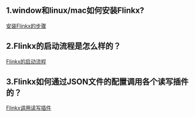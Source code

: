 ## 1.window和linux/mac如何安装Flinkx?

[安装Flinkx的步骤]( https://github.com/wxgzgl/flinkx-web/blob/master/docs/InstallFlinkx.md )

## 2.Flinkx的启动流程是怎么样的？

[Flinkx的启动流程]( https://github.com/wxgzgl/flinkx-web/blob/master/docs/startFlinkx.md )

## 3.Flinkx如何通过JSON文件的配置调用各个读写插件的？

[Flinkx调用读写插件]()